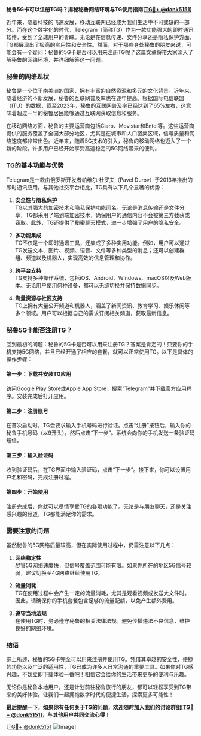 **秘鲁5G卡可以注册TG吗？揭秘秘鲁网络环境与TG使用指南[[TG💪+ @donk5151](https://t.me/s/donk5151)]**

近年来，随着科技的飞速发展，移动互联网已经成为我们生活中不可或缺的一部分。而在这个数字化的时代，Telegram（简称TG）作为一款功能强大的即时通讯软件，受到了全球用户的青睐。无论是在信息传递、文件分享还是隐私保护方面，TG都展现出了极高的实用性和安全性。然而，对于那些身处秘鲁的朋友来说，可能会有一个疑问：秘鲁的5G卡是否可以用来注册TG呢？这篇文章将带大家深入了解秘鲁的网络环境，并详细解答这一问题。

### 秘鲁的网络现状

秘鲁是一个位于南美洲的国家，拥有丰富的自然资源和多元的文化背景。近年来，随着经济的不断发展，秘鲁的互联网普及率也在逐年提高。根据国际电信联盟（ITU）的数据，截至2023年，秘鲁的互联网普及率已经达到了65%左右，这意味着超过一半的秘鲁居民能够通过互联网获取信息和服务。

在移动网络方面，秘鲁的主要运营商包括Claro、Movistar和Entel等。这些运营商提供的服务覆盖了全国大部分地区，尤其是在城市和人口密集区域，信号质量和网络速度都非常出色。近年来，随着5G技术的引入，秘鲁的移动网络也迈入了一个新的阶段。许多用户已经开始享受高速稳定的5G网络带来的便利。

### TG的基本功能与优势

Telegram是一款由俄罗斯开发者帕维尔·杜罗夫（Pavel Durov）于2013年推出的即时通讯应用。与其他社交平台相比，TG具有以下几个显著的优势：

1. **安全性与隐私保护**  
   TG以其强大的加密技术和隐私保护功能闻名。无论是消息传输还是文件分享，TG都采用了端到端加密技术，确保用户的通信内容不会被第三方截获或窃取。此外，TG还提供了秘密聊天模式，进一步增强了用户的隐私安全。

2. **多功能集成**  
   TG不仅是一个即时通讯工具，还集成了多种实用功能。例如，用户可以通过TG发送文本、图片、视频、语音、文件等多种类型的消息；还可以创建群组、频道以及机器人，实现高效的信息管理和协作。

3. **跨平台支持**  
   TG支持多种操作系统，包括iOS、Android、Windows、macOS以及Web版本。无论用户使用何种设备，都可以无缝切换并保持数据同步。

4. **海量资源与社区支持**  
   TG上拥有大量公开频道和机器人，涵盖了新闻资讯、教育学习、娱乐休闲等多个领域。用户可以根据自己的需求订阅相关频道，获取最新信息。

### 秘鲁5G卡能否注册TG？

回到最初的问题：秘鲁的5G卡是否可以用来注册TG？答案是肯定的！只要你的手机支持5G网络，并且已经开通了相应的套餐，就可以正常使用TG。以下是具体的操作步骤：

#### 第一步：下载并安装TG应用
访问Google Play Store或Apple App Store，搜索“Telegram”并下载官方应用程序。安装完成后打开应用。

#### 第二步：注册账号
在首次启动时，TG会要求输入手机号码进行验证。点击“注册”按钮后，输入你的秘鲁手机号码（以9开头），然后点击“下一步”。系统会向你的手机发送一条验证码短信。

#### 第三步：输入验证码
收到验证码后，在TG界面中输入验证码，点击“下一步”。接下来，你可以设置用户名和密码，完成注册过程。

#### 第四步：开始使用
注册完成后，你就可以尽情享受TG的各项功能了。无论是与朋友聊天，还是关注感兴趣的频道，TG都能满足你的需求。

### 需要注意的问题

虽然秘鲁的5G网络质量较高，但在实际使用过程中，仍需注意以下几点：

1. **网络稳定性**  
   尽管5G网络速度快，但信号覆盖范围可能有限。如果你所在的地区5G信号较弱，建议切换至4G网络继续使用TG。

2. **流量消耗**  
   TG在使用过程中会产生一定的流量消耗，尤其是观看视频或发送大文件时。因此，请确保你的手机套餐包含足够的流量配额，以免产生额外费用。

3. **遵守当地法规**  
   在使用TG时，务必遵守秘鲁的相关法律法规。避免传播违法不良信息，维护良好的网络环境。

### 结语

综上所述，秘鲁的5G卡完全可以用来注册并使用TG。凭借其卓越的安全性、便捷的功能以及广泛的适用性，TG已成为许多人日常沟通的重要工具。如果你对TG感兴趣，不妨立即下载体验一番吧！相信它会给你的生活带来更多的便利与乐趣。

无论你是秘鲁本地用户，还是计划前往秘鲁旅行的朋友，都可以轻松享受到TG带来的美好体验。让我们一起拥抱数字时代的便捷生活，探索更多可能性！

**最后提醒一下，如果你有任何关于TG的问题，欢迎随时加入我们的讨论群组[[TG💪+ @donk5151](https://t.me/s/donk5151)]，与其他用户共同交流心得！**

[[TG💪+ @donk5151](https://t.me/s/donk5151) ![Image](https://i.postimg.cc/rwNCRYN7/Snipaste-2025-04-30-17-27-05.png)]
